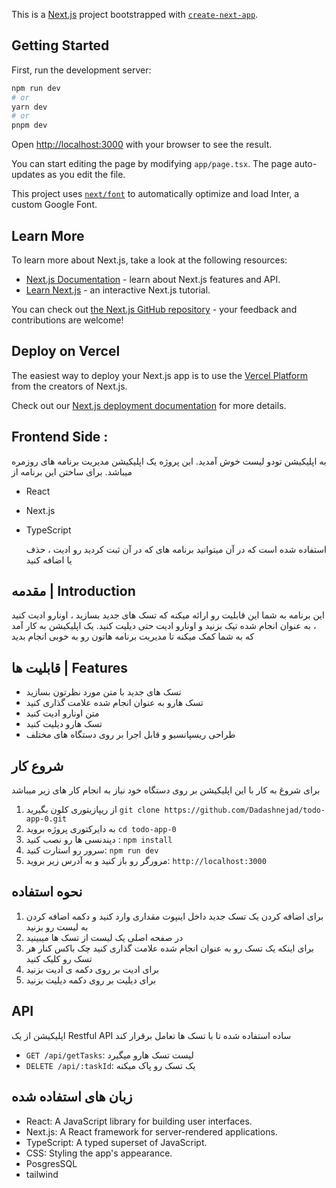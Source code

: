 This is a [Next.js](https://nextjs.org/) project bootstrapped with [`create-next-app`](https://github.com/vercel/next.js/tree/canary/packages/create-next-app).

## Getting Started

First, run the development server:

```bash
npm run dev
# or
yarn dev
# or
pnpm dev
```

Open [http://localhost:3000](http://localhost:3000) with your browser to see the result.

You can start editing the page by modifying `app/page.tsx`. The page auto-updates as you edit the file.

This project uses [`next/font`](https://nextjs.org/docs/basic-features/font-optimization) to automatically optimize and load Inter, a custom Google Font.

## Learn More

To learn more about Next.js, take a look at the following resources:

- [Next.js Documentation](https://nextjs.org/docs) - learn about Next.js features and API.
- [Learn Next.js](https://nextjs.org/learn) - an interactive Next.js tutorial.

You can check out [the Next.js GitHub repository](https://github.com/vercel/next.js/) - your feedback and contributions are welcome!

## Deploy on Vercel

The easiest way to deploy your Next.js app is to use the [Vercel Platform](https://vercel.com/new?utm_medium=default-template&filter=next.js&utm_source=create-next-app&utm_campaign=create-next-app-readme) from the creators of Next.js.

Check out our [Next.js deployment documentation](https://nextjs.org/docs/deployment) for more details.

## Frontend Side :

به اپلیکیشن تودو لیست خوش آمدید. این پروژه یک اپلیکیشن مدیریت برنامه های روزمره میباشد. برای ساختن این برنامه از

- React
- Next.js
- TypeScript

  استفاده شده است که در آن میتوانید برنامه های که در آن ثبت کردید
  رو ادیت ، حذف یا اضافه کنید

## مقدمه | Introduction

این برنامه به شما این قابلیت رو ارائه میکنه که تسک های جدید بسازید ، اونارو ادیت کنید ، به عنوان انجام شده تیک بزنید و اونارو ادیت حتی دیلیت کنید. یک اپلیکیشن به کار آمد که به شما کمک میکنه تا مدیریت برنامه هاتون رو به خوبی انجام بدید

## قابلیت ها | Features

- تسک های جدید با متن مورد نظرتون بسازید
- تسک هارو به عنوان انجام شده علامت گذاری کنید
- متن اونارو ادیت کنید
- تسک هارو دیلیت کنید
- طراحی ریسپانسیو و قابل اجرا بر روی دستگاه های مختلف

## شروع کار

برای شروغ به کار با این اپلیکیشن بر روی دستگاه خود نیاز به انجام کار های زیر میباشد

1. از ریپازیتوری کلون بگیرید
   `git clone https://github.com/Dadashnejad/todo-app-0.git`
2. به دایرکتوری پروژه بروید
   `cd todo-app-0`
3. دپندنسی ها رو نصب کنید :
   `npm install`
4. سرور رو استارت کنید:
   `npm run dev`
5. مرورگر رو باز کنید و به آدرس زیر بروید:
   `http://localhost:3000`

## نحوه استفاده

1. برای اضافه کردن یک تسک جدید داخل اینپوت مقداری وارد کنید و دکمه اضافه کردن به لیست رو بزنید
2. در صفحه اصلی یک لیست از تسک ها میبینید
3. برای اینکه یک تسک رو به عنوان انجام شده علامت گذاری کنید چک باکس کنار هر تسک رو کلیک کنید
4. برای ادیت بر روی دکمه ی ادیت بزنید
5. برای دیلیت بر روی دکمه دیلیت بزنید

## API

اپلیکیشن از یک
Restful API
ساده استفاده شده تا با تسک ها تعامل برقرار کند

- `GET /api/getTasks`: لیست تسک هارو میگیرد
- `DELETE /api/:taskId`: یک تسک رو پاک میکنه

## زبان های استفاده شده

- React: A JavaScript library for building user interfaces.
- Next.js: A React framework for server-rendered applications.
- TypeScript: A typed superset of JavaScript.
- CSS: Styling the app's appearance.
- PosgresSQL
- tailwind
